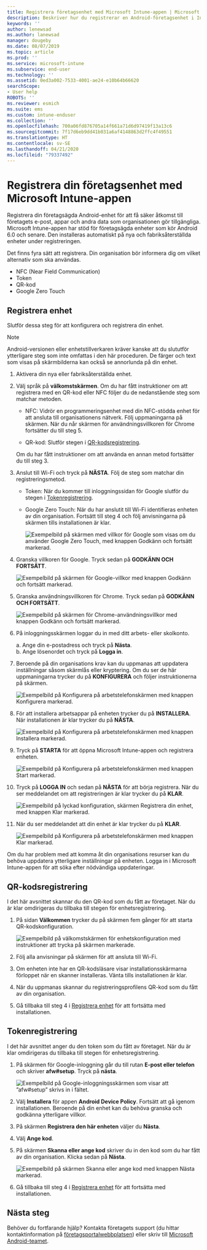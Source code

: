 ```yaml
---
title: Registrera företagsenhet med Microsoft Intune-appen | Microsoft Docs
description: Beskriver hur du registrerar en Android-företagsenhet i Intune
keywords: ''
author: lenewsad
ms.author: lanewsad
manager: dougeby
ms.date: 08/07/2019
ms.topic: article
ms.prod: ''
ms.service: microsoft-intune
ms.subservice: end-user
ms.technology: ''
ms.assetid: 0ed3a002-7533-4001-ae24-e10b64b66620
searchScope:
- User help
ROBOTS: ''
ms.reviewer: esmich
ms.suite: ems
ms.custom: intune-enduser
ms.collection: ''
ms.openlocfilehash: 700a06fd876705a14f661a71d6d97419f13a13c6
ms.sourcegitcommit: 7f17d6eb9dd41b031a6af4148863d2ffc4f49551
ms.translationtype: HT
ms.contentlocale: sv-SE
ms.lasthandoff: 04/21/2020
ms.locfileid: "79337492"
---
```

# <a name="enroll-your-corporate-device-with-the-microsoft-intune-app"></a>Registrera din företagsenhet med Microsoft Intune-appen

Registrera din företagsägda Android-enhet för att få säker åtkomst till företagets e-post, appar och andra data som organisationen gör tillgängliga. Microsoft Intune-appen har stöd för företagsägda enheter som kör Android 6.0 och senare. Den installeras automatiskt på nya och fabriksåterställda enheter under registreringen. 

Det finns fyra sätt att registrera. Din organisation bör informera dig om vilket alternativ som ska användas.
 
* NFC (Near Field Communication)  
* Token  
* QR-kod   
* Google Zero Touch  

## <a name="enroll-device"></a>Registrera enhet 
Slutför dessa steg för att konfigurera och registrera din enhet.  

> [!NOTE]
> Android-versionen eller enhetstillverkaren kräver kanske att du slututför ytterligare steg som inte omfattas i den här proceduren. De färger och text som visas på skärmbilderna kan också se annorlunda på din enhet.  

1. Aktivera din nya eller fabriksåterställda enhet.  
2. Välj språk på **välkomstskärmen**.   Om du har fått instruktioner om att registrera med en QR-kod eller NFC följer du de nedanstående steg som matchar metoden.  
     * NFC: Vidrör en programmeringsenhet med din NFC-stödda enhet för att ansluta till organisationens nätverk. Följ uppmaningarna på skärmen. När du når skärmen för användningsvillkoren för Chrome fortsätter du till steg 5.  

     * QR-kod: Slutför stegen i [QR-kodsregistrering](#qr-code-enrollment).  

     Om du har fått instruktioner om att använda en annan metod fortsätter du till steg 3.    

3. Anslut till Wi-Fi och tryck på **NÄSTA**. Följ de steg som matchar din registreringsmetod. 

    * Token: När du kommer till inloggningssidan för Google slutför du stegen i [Tokenregistrering](#token-enrollment).  
    * Google Zero Touch: När du har anslutit till Wi-Fi identifieras enheten av din organisation. Fortsätt till steg 4 och följ anvisningarna på skärmen tills installationen är klar.    
 
       ![Exempelbild på skärmen med villkor för Google som visas om du använder Google Zero Touch, med knappen Godkänn och fortsätt markerad.](./media/google-zero-touch-intune-app-01.png)   
   
4. Granska villkoren för Google. Tryck sedan på **GODKÄNN OCH FORTSÄTT**.  

      ![Exempelbild på skärmen för Google-villkor med knappen Godkänn och fortsätt markerad.](./media/fully-managed-intune-app-04.png)   

6. Granska användningsvillkoren för Chrome. Tryck sedan på **GODKÄNN OCH FORTSÄTT**.  

   ![Exempelbild på skärmen för Chrome-användningsvillkor med knappen Godkänn och fortsätt markerad.](./media/fully-managed-intune-app-06.png)   

7. På inloggningsskärmen loggar du in med ditt arbets- eller skolkonto.   

    a. Ange din e-postadress och tryck på **Nästa**.      
    b. Ange lösenordet och tryck på **Logga in**.  

8. Beroende på din organisations krav kan du uppmanas att uppdatera inställningar såsom skärmlås eller kryptering. Om du ser de här uppmaningarna trycker du på **KONFIGURERA** och följer instruktionerna på skärmen.  

   ![Exempelbild på Konfigurera på arbetstelefonskärmen med knappen Konfigurera markerad.](./media/fully-managed-intune-app-10.png)   

9. För att installera arbetsappar på enheten trycker du på **INSTALLERA**. När installationen är klar trycker du på **NÄSTA**.  

   ![Exempelbild på Konfigurera på arbetstelefonskärmen med knappen Installera markerad.](./media/fully-managed-intune-app-11.png)   

10. Tryck på **STARTA** för att öppna Microsoft Intune-appen och registrera enheten. 

    ![Exempelbild på Konfigurera på arbetstelefonskärmen med knappen Start markerad.](./media/fully-managed-intune-app-17.png)   

11. Tryck på **LOGGA IN** och sedan på **NÄSTA** för att börja registrera. När du ser meddelandet om att registreringen är klar trycker du på **KLAR**.  

    ![Exempelbild på lyckad konfiguration, skärmen Registrera din enhet, med knappen Klar markerad.](./media/fully-managed-intune-app-19.png)   

10. När du ser meddelandet att din enhet är klar trycker du på **KLAR**.  

    ![Exempelbild på Konfigurera på arbetstelefonskärmen med knappen Klar markerad.](./media/fully-managed-intune-app-18.png)   

Om du har problem med att komma åt din organisations resurser kan du behöva uppdatera ytterligare inställningar på enheten. Logga in i Microsoft Intune-appen för att söka efter nödvändiga uppdateringar.   


## <a name="qr-code-enrollment"></a>QR-kodsregistrering  
I det här avsnittet skannar du den QR-kod som du fått av företaget.  När du är klar omdirigeras du tillbaka till stegen för enhetsregistrering.     
  
1. På sidan **Välkommen** trycker du på skärmen fem gånger för att starta QR-kodskonfiguration.  

   ![Exempelbild på välkomstskärmen för enhetskonfiguration med instruktioner att trycka på skärmen markerade.](./media/qr-code-intune-app-01.png)  

2. Följ alla anvisningar på skärmen för att ansluta till Wi-Fi.  
3. Om enheten inte har en QR-kodsläsare visar installationsskärmarna förloppet när en skanner installeras. Vänta tills installationen är klar.  
4. När du uppmanas skannar du registreringsprofilens QR-kod som du fått av din organisation.  
5. Gå tillbaka till steg 4 i [Registrera enhet](#enroll-device) för att fortsätta med installationen.  

## <a name="token-enrollment"></a>Tokenregistrering  
I det här avsnittet anger du den token som du fått av företaget. När du är klar omdirigeras du tillbaka till stegen för enhetsregistrering.  

1. På skärmen för Google-inloggning går du till rutan **E-post eller telefon** och skriver **afw#setup**. Tryck på **nästa**. 

   ![Exempelbild på Google-inloggningsskärmen som visar att ”afw#setup” skrivs in i fältet.](./media/token-intune-app-01.png)   

2. Välj **Installera** för appen **Android Device Policy**. Fortsätt att gå igenom installationen. Beroende på din enhet kan du behöva granska och godkänna ytterligare villkor.    

3. På skärmen **Registrera den här enheten** väljer du **Nästa**.  

4. Välj **Ange kod**.  

5. På skärmen **Skanna eller ange kod** skriver du in den kod som du har fått av din organisation.  Klicka sedan på **Nästa**.  

   ![Exempelbild på skärmen Skanna eller ange kod med knappen Nästa markerad.](./media/token-intune-app-04.png)  

6. Gå tillbaka till steg 4 i [Registrera enhet](#enroll-device) för att fortsätta med installationen.  



## <a name="next-steps"></a>Nästa steg   
Behöver du fortfarande hjälp? Kontakta företagets support (du hittar kontaktinformation på [företagsportalwebbplatsen](https://go.microsoft.com/fwlink/?linkid=2010980)) eller skriv till <a href="mailto:wintunedroidfbk@microsoft.com?subject=I'm having trouble with enrolling my Android device&body=Describe the issue you're experiencing here.">Microsoft Android-teamet</a>.  
